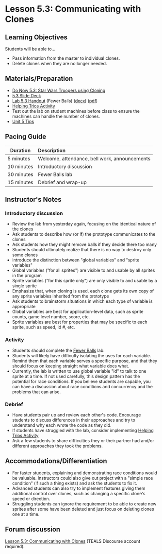 # Lesson 5.3: Communicating with Clones

## Learning Objectives

Students will be able to...

* Pass information from the master to individual clones.
* Delete clones when they are no longer needed.

## Materials/Preparation

* [Do Now 5.3: Star Wars Troopers using Cloning](do_now_53.md)
* [5.3 Slide Deck](https://github.com/TEALSK12/introduction-to-computer-science/raw/master/slidedecks/TEALS%20SNAP%205.3.pptx)
* [Lab 5.3 Handout](lab_53.md) (Fewer Balls) ([docx](https://github.com/TEALSK12/introduction-to-computer-science/raw/master/Unit%205%20Word/Lab%205.3%20Fewer%20Balls.docx)) ([pdf](https://github.com/TEALSK12/introduction-to-computer-science/raw/master/Unit%205%20PDF/Lab%205.3%20Fewer%20Balls.pdf))
* [Helping Trios Activity](../helping_trios/helping_trios.md)
* Test out the lab on student machines before class to ensure the machines can handle the number of clones.
* [Unit 5 Tips](unit_5_tips.md)

## Pacing Guide

| Duration   | Description                                   |
| ---------- | :--------------------------------------------- |
| 5 minutes  | Welcome, attendance, bell work, announcements |
| 10 minutes | Introductory discussion                       |
| 30 minutes | Fewer Balls lab                       |
| 15 minutes | Debrief and wrap-up |

## Instructor's Notes

### Introductory discussion

* Review the lab from yesterday again, focusing on the identical nature of the clones
* Ask students to describe how (or if) the prototype communicates to the clones
* Ask students how they might remove balls if they decide there too many
* Students should ultimately realize that there is no way to destroy only some clones
* Introduce the distinction between "global variables" and "sprite variables"
* Global variables ("for all sprites") are visible to and usable by all sprites in the program
* Sprite variables ("for this sprite only") are only visible to and usable by a single sprite
* Emphasize that, when cloning is used, each clone gets its own copy of any sprite variables inherited from the prototype
* Ask students to brainstorm situations in which each type of variable is appropriate
* Global variables are best for application-level data, such as sprite counts, game level number, score, etc.
* Sprite variables are best for properties that may be specific to each sprite, such as speed, id #, etc.

### Activity

* Students should complete the [Fewer Balls](lab_53.md) lab.
* Students will likely have difficulty isolating the uses for each variable.  Remind them that each variable serves a specific purpose, and that they should focus on keeping straight what variable does what.
* Currently, the lab is written to use global variable "id" to talk to one sprite at a time. If not used carefully, this design pattern has the potential for race conditions. If you believe students are capable, you can have a discussion about race conditions and concurrency and the problems that can arise.

### Debrief

* Have students pair up and review each other's code.  Encourage students to discuss differences in their approaches and try to understand why each wrote the code as they did.
* If students have struggled with the lab, consider implementing [Helping Trios Activity](../helping_trios/helping_trios.md)
* Ask a few students to share difficulties they or their partner had and/or different approaches they took the problems.

## Accommodations/Differentiation

* For faster students, explaining and demonstrating race conditions would be valuable. Instructors could also give out project with a "simple race condition" (if such a thing exists) and ask the students to fix it.
* Advanced students can also try to implement features giving them additional control over clones, such as changing a specific clone's speed or direction.
* Struggling students can ignore the requirement to be able to create new sprites after some have been deleted and just focus on deleting clones one at a time.

## Forum discussion

[Lesson 5.3: Communicating with Clones](http://forums.tealsk12.org/c/intro-unit-5-cloning/lesson-5-3-communicating-with-cloneslesson-5-3-c) (TEALS Discourse account required).
